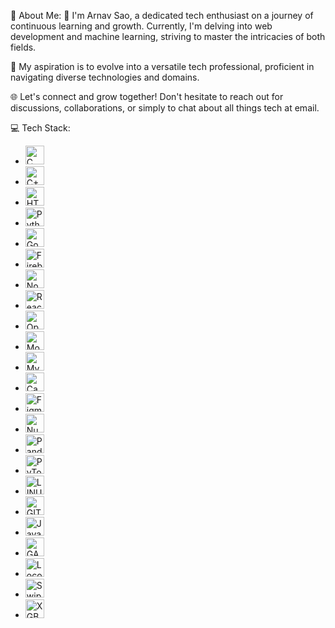 💫 About Me:
👋 I'm Arnav Sao, a dedicated tech enthusiast on a journey of continuous learning and growth. Currently, I'm delving into web development and machine learning, striving to master the intricacies of both fields.

🚀 My aspiration is to evolve into a versatile tech professional, proficient in navigating diverse technologies and domains.

🌐 Let's connect and grow together! Don't hesitate to reach out for discussions, collaborations, or simply to chat about all things tech at email.

💻 Tech Stack:
- <img src="https://upload.wikimedia.org/wikipedia/commons/1/19/C_Logo.png" alt="C" width="30"/> 
- <img src="https://upload.wikimedia.org/wikipedia/commons/thumb/1/18/ISO_C%2B%2B_Logo.svg/200px-ISO_C%2B%2B_Logo.svg.png" alt="C++" width="30"/> 
- <img src="https://upload.wikimedia.org/wikipedia/commons/thumb/6/61/HTML5_logo_and_wordmark.svg/240px-HTML5_logo_and_wordmark.svg.png" alt="HTML5" width="30"/> 
- <img src="https://upload.wikimedia.org/wikipedia/commons/thumb/c/c3/Python-logo-notext.svg/240px-Python-logo-notext.svg.png" alt="Python" width="30"/> 
- <img src="https://upload.wikimedia.org/wikipedia/commons/thumb/3/3e/Google_Cloud_Logo.svg/240px-Google_Cloud_Logo.svg.png" alt="Google Cloud" width="30"/> 
- <img src="https://upload.wikimedia.org/wikipedia/commons/thumb/3/37/Firebase_Logo.svg/240px-Firebase_Logo.svg.png" alt="Firebase" width="30"/> 
- <img src="https://upload.wikimedia.org/wikipedia/commons/thumb/d/d9/Node.js_logo.svg/240px-Node.js_logo.svg.png" alt="NodeJS" width="30"/> 
- <img src="https://upload.wikimedia.org/wikipedia/commons/thumb/a/a7/React-icon.svg/240px-React-icon.svg.png" alt="React" width="30"/> 
- <img src="https://upload.wikimedia.org/wikipedia/commons/thumb/2/20/Open_GL_Logo.svg/240px-Open_GL_Logo.svg.png" alt="OpenGL" width="30"/> 
- <img src="https://upload.wikimedia.org/wikipedia/commons/thumb/9/93/MongoDB_Logo.svg/240px-MongoDB_Logo.svg.png" alt="MongoDB" width="30"/> 
- <img src="https://upload.wikimedia.org/wikipedia/commons/thumb/0/06/MySQL_Logo.png/240px-MySQL_Logo.png" alt="MySQL" width="30"/> 
- <img src="https://upload.wikimedia.org/wikipedia/commons/thumb/4/47/Canva_Logo.png/240px-Canva_Logo.png" alt="Canva" width="30"/> 
- <img src="https://upload.wikimedia.org/wikipedia/commons/thumb/3/33/Figma-logo.svg/240px-Figma-logo.svg.png" alt="Figma" width="30"/> 
- <img src="https://upload.wikimedia.org/wikipedia/commons/thumb/1/1a/NumPy_logo.svg/240px-NumPy_logo.svg.png" alt="NumPy" width="30"/> 
- <img src="https://upload.wikimedia.org/wikipedia/commons/thumb/e/ed/Pandas_logo.svg/240px-Pandas_logo.svg.png" alt="Pandas" width="30"/> 
- <img src="https://upload.wikimedia.org/wikipedia/commons/thumb/9/96/Pytorch_logo.png/240px-Pytorch_logo.png" alt="PyTorch" width="30"/> 
- <img src="https://upload.wikimedia.org/wikipedia/commons/thumb/3/35/Tux.svg/240px-Tux.svg.png" alt="LINUX" width="30"/> 
- <img src="https://upload.wikimedia.org/wikipedia/commons/thumb/e/e0/Git-logo.svg/240px-Git-logo.svg.png" alt="GIT" width="30"/> 
- <img src="https://upload.wikimedia.org/wikipedia/commons/thumb/3/33/JavaScript_Logo.svg/240px-JavaScript_Logo.svg.png" alt="JavaScript" width="30"/> 
- <img src="https://upload.wikimedia.org/wikipedia/commons/thumb/0/05/Scikit_learn_logo_small.svg/220px-Scikit_learn_logo_small.svg.png" alt="GASP" width="30"/> 
- <img src="https://upload.wikimedia.org/wikipedia/commons/thumb/6/69/LocomotiveJS-Logo.png/240px-LocomotiveJS-Logo.png" alt="Locomotive JS" width="30"/> 
- <img src="https://upload.wikimedia.org/wikipedia/commons/thumb/1/15/Swiper_logo.svg/240px-Swiper_logo.svg.png" alt="Swiper JS" width="30"/> 
- <img src="https://upload.wikimedia.org/wikipedia/commons/thumb/6/69/XGBoost_logo.png/240px-XGBoost_logo.png" alt="XGBoost" width="30"/> 


<!---
Arnavsao/Arnavsao is a ✨ special ✨ repository because its `README.md` (this file) appears on your GitHub profile.
You can click the Preview link to take a look at your changes.
--->
